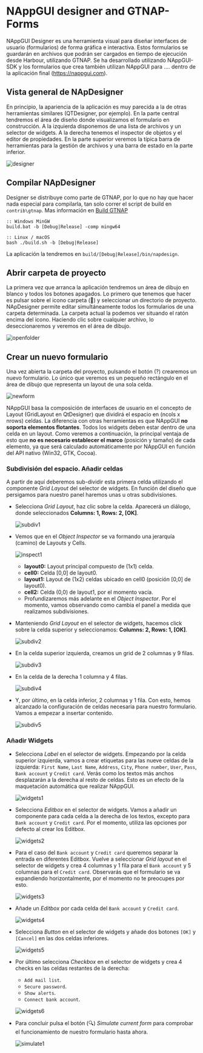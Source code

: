 # NAppGUI designer and GTNAP-Forms

NAppGUI Designer es una herramienta visual para diseñar interfaces de usuario (formularios) de forma gráfica e interactiva. Estos formularios se guardarán en archivos que podrán ser cargados en tiempo de ejecución desde Harbour, utilizando GTNAP. Se ha desarrollado utilizando NAppGUI-SDK y los formularios que crea también utilizan NAppGUI para .... dentro de la aplicación final (https://nappgui.com).

## Vista general de NApDesigner

En principio, la apariencia de la aplicación es muy parecida a la de otras herramientas similares (QTDesigner, por ejemplo). En la parte central tendremos el área de diseño donde visualizamos el formulario en construcción. A la izquierda disponemos de una lista de archivos y un selector de widgets. A la derecha tenemos el inspector de objetos y el editor de propiedades. En la parte superior veremos la típica barra de herramientas para la gestión de archivos y una barra de estado en la parte inferior.

![designer](./images/designer.png)

## Compilar NApDesigner

Designer se distribuye como parte de GTNAP, por lo que no hay que hacer nada especial para compilarla, tan solo correr el script de build en `contrib\gtnap`. Mas información en [Build GTNAP](../Readme.md#build-gtnap)

```
:: Windows MinGW
build.bat -b [Debug|Release] -comp mingw64

:: Linux / macOS
bash ./build.sh -b [Debug|Release]
```
La aplicación la tendremos en `build/[Debug|Release]/bin/napdesign`.

## Abrir carpeta de proyecto

La primera vez que arranca la aplicación tendremos un área de dibujo en blanco y todos los botones apagados. Lo primero que tenemos que hacer es pulsar sobre el icono carpeta (📁) y seleccionar un directorio de proyecto. NApDesigner permite editar simultáneamente todos los formularios de una carpeta determinada. La carpeta actual la podemos ver situando el ratón encima del icono. Haciendo clic sobre cualquier archivo, lo deseccionaremos y veremos en el área de dibujo.

![openfolder](./images/openfolder.png)

## Crear un nuevo formulario

Una vez abierta la carpeta del proyecto, pulsando el botón (?) crearemos un nuevo formulario. Lo único que veremos es un pequeño rectángulo en el área de dibujo que representa un layout de una sola celda.

![newform](./images/newform.png)

NAppGUI basa la composición de interfaces de usuario en el concepto de Layout (GridLayout en QtDesigner) que dividirá el espacio en (ncols x nrows) celdas. La diferencia con otras herramientas es que NAppGUI **no soporta elementos flotantes**. Todos los widgets deben estar dentro de una celda en un layout. Como veremos a continuación, la principal ventaja de esto que **no es necesario establecer el marco** (posición y tamaño) de cada elemento, ya que será calculado automáticamente por NAppGUI en función del API nativo (Win32, GTK, Cocoa).

### Subdivisión del espacio. Añadir celdas

A partir de aquí deberemos sub-dividir esta primera celda utilizando el componente _Grid Layout_ del selector de widgets. En función del diseño que persigamos para nuestro panel haremos unas u otras subdivisiones.

* Selecciona _Grid Layout_, haz clic sobre la celda. Aparecerá un diálogo, donde seleccionados **Columns: 1, Rows: 2, [OK]**.

    ![subdiv1](./images/subdivision1.png)

* Vemos que en el _Object Inspector_ se va formando una jerarquía (camino) de Layouts y Cells.

    ![inspect1](./images/obinspect1.png)

    * **layout0:** Layout principal compuesto de (1x1) celda.
    * **cell0:** Celda [0,0] de layout0.
    * **layout1:** Layout de (1x2) celdas ubicado en cell0 (posición [0,0] de layout0).
    * **cell2:** Celda (0,0) de layout1, por el momento vacía.
    * Profundizaremos más adelante en el _Object Inspector_. Por el momento, vamos observando como cambia el panel a medida que realizamos subdivisiones.

* Manteniendo _Grid Layout_ en el selector de widgets, hacemos click sobre la celda superior y seleccionamos: **Columns: 2, Rows: 1, [OK]**.

    ![subdiv2](./images/subdivision2.png)

* En la celda superior izquierda, creamos un grid de 2 columnas y 9 filas.

    ![subdiv3](./images/subdivision3.png)

* En la celda de la derecha 1 columna y 4 filas.

    ![subdiv4](./images/subdivision4.png)

* Y, por último, en la celda inferior, 2 columnas y 1 fila. Con esto, hemos alcanzado la configuración de celdas necesaria para nuestro formulario. Vamos a empezar a insertar contenido.

    ![subdiv5](./images/subdivision5.png)

### Añadir Widgets

* Selecciona _Label_ en el selector de widgets. Empezando por la celda superior izquierda, vamos a crear etiquetas para las nueve celdas de la izquierda: `First Name`, `Last Name`, `Address`, `City`, `Phone number`, `User`, `Pass`, `Bank account` y `Credit card`. Verás como los textos más anchos desplazarán a la derecha al resto de celdas. Esto es un efecto de la maquetación automática que realizar NAppGUI.

    ![widgets1](./images/widgets1.png)

* Selecciona _Editbox_ en el selector de widgets. Vamos a añadir un componente para cada celda a la derecha de los textos, excepto para `Bank account` y `Credit card`. Por el momento, utiliza las opciones por defecto al crear los Editbox.

    ![widgets2](./images/widgets2.png)

* Para el caso del `Bank account` y `Credit card` queremos separar la entrada en diferentes Editbox. Vuelve a seleccionar _Grid layout_ en el selector de widgets y crea 4 columnas y 1 fila para el `Bank account` y 5 columnas para el `Credit card`. Observarás que el formulario se va expandiendo horizontalmente, por el momento no te preocupes por esto.

    ![widgets3](./images/widgets3.png)

* Añade un _Editbox_ por cada celda del `Bank account` y `Credit card`.

    ![widgets4](./images/widgets4.png)

* Selecciona _Button_ en el selector de widgets y añade dos botones `[OK]` y `[Cancel]` en las dos celdas inferiores.

    ![widgets5](./images/widgets5.png)

* Por último selecciona _Checkbox_ en el selector de widgets y crea 4 checks en las celdas restantes de la derecha:
    * `Add mail list`.
    * `Secure password`.
    * `Show alerts`.
    * `Connect bank account`.

    ![widgets6](./images/widgets6.png)

* Para concluir pulsa el botón (🔍) _Simulate current form_ para comprobar el funcionamiento de nuestro formulario hasta ahora.

    ![simulate1](./images/simulate1.png)

